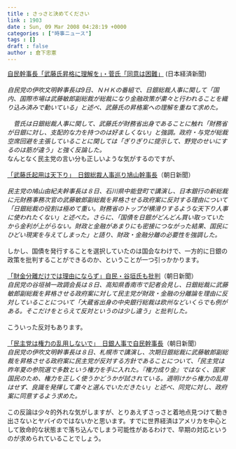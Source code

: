 ```yaml
---
title : さっさと決めてください
link : 1903
date : Sun, 09 Mar 2008 04:28:19 +0000
categories : ["時事ニュース"]
tags : []
draft : false
author : 倉下忠憲
---
```


<A HREF="http://www.nikkei.co.jp/news/main/20080309STXKA006009032008.html" TARGET="_blank">自民幹事長「武藤氏昇格に理解を」・菅氏「同意は困難」</A> (日本経済新聞)<BR><BR><I>自民党の伊吹文明幹事長は9日、ＮＨＫの番組で、日銀総裁人事に関して「国内、国際市場は武藤敏郎副総裁が総裁になり金融政策が粛々と行われることを織り込み済みで動いている」と述べ、武藤氏の昇格案への理解を重ねて求めた。 </I><BR><BR><I>　菅氏は日銀総裁人事に関して、武藤氏が財務省出身であることに触れ「財務省が日銀に対し、支配的な力を持つのは好ましくない」と強調。政府・与党が総裁空席回避を主張していることに関しては「ぎりぎりに提示して、野党のせいにするのは筋が違う」と強く反論した。</I><BR>なんとなく民主党の言い分も正しいような気がするのですが、<BR><BR><A HREF="http://www.asahi.com/politics/update/0308/TKY200803080194.html" TARGET="_blank">「武藤氏起用は天下り」　日銀総裁人事巡り鳩山幹事長</A>（朝日新聞）<BR><BR><I>民主党の鳩山由紀夫幹事長は８日、石川県中能登町で講演し、日本銀行の新総裁に元財務事務次官の武藤敏郎副総裁を昇格させる政府案に反対する理由について「日銀総裁の役割は極めて重い。財務省のトップが横滑りするような天下り人事に使われたくない」と述べた。さらに、「国債を日銀がどんどん買い取っていたから金利が上がらない。財政と金融があまりにも密接につながった結果、国民にひどい現実を与えてしまった」と語り、財政・金融分離の必要性を強調した。 </I><BR><BR>しかし、国債を発行することを選択していたのは国会なわけで、一方的に日銀の政策を批判することができるのか、ということが一つ引っかかります。<BR><BR><A HREF="http://www.asahi.com/politics/update/0308/TKY200803080195.html" TARGET="_blank">「財金分離だけでは理由にならず」自民・谷垣氏も批判</A>（朝日新聞）<BR><I>自民党の谷垣禎一政調会長は８日、高知県香南市で記者会見し、日銀総裁に武藤敏郎副総裁を昇格させる政府案に対して民主党が財政・金融の分離論を理由に反対していることについて「大蔵省出身の中央銀行総裁は欧州などいくらでも例がある。そこだけをとらえて反対というのは少し違う」と批判した。 </I><BR><BR>こういった反対もあります。<BR><BR><A HREF="http://www.asahi.com/politics/update/0308/TKY200803080087.html" TARGET="_blank">「民主党は権力の乱用しないで」　日銀人事で自民幹事長</A>（朝日新聞）<BR><I>自民党の伊吹文明幹事長は８日、札幌市で講演し、次期日銀総裁に武藤敏郎副総裁を昇格させる政府案に民主党が反対する方針であることについて、「民主党は昨年夏の参院選で多数という権力を手に入れた。『権力成り金』ではなく、国家国民のため、権力を正しく使うかどうかが試されている。週明けから権力の乱用はせず、良識を発揮して粛々と選んでいただきたい」と述べ、同党に対し、政府案に同意するよう求めた。</I><BR><BR>この反論は少々的外れな気がしますが、とりあえずさっさと着地点見つけて動き出さないとヤバイのではないかと思います。すでに世界経済はアメリカを中心として致命的な状態まで落ち込んでしまう可能性があるわけで、早期の対応というのが求められていることでしょう。<BR><br><br>
